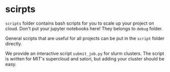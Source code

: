 # scirpts

`scripts` folder contains bash scripts for you to scale up your project on cloud.
Don't put your jupyter notebooks here! They belongs to `debug` folder.

General scripts that are useful for all projects can be put in the `script` folder directly.

We provide an interactive script `submit_job.py` for slurm clusters.
The script is written for MIT's supercloud and satori, but adding your cluster should be easy.
